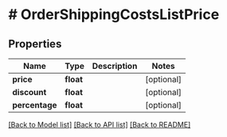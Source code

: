# # OrderShippingCostsListPrice

## Properties

Name | Type | Description | Notes
------------ | ------------- | ------------- | -------------
**price** | **float** |  | [optional]
**discount** | **float** |  | [optional]
**percentage** | **float** |  | [optional]

[[Back to Model list]](../../README.md#models) [[Back to API list]](../../README.md#endpoints) [[Back to README]](../../README.md)
